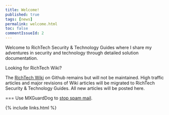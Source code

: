 ```yaml
---
title: Welcome!
published: true
tags: [news]
permalink: welcome.html
toc: false
commentIssueId: 2
---
```


Welcome to RichTech Security & Technology Guides where I share my adventures in security and technology through detailed solution documentation.

Looking for RichTech Wiki?

The [RichTech Wiki](https://github.com/rharmonson/richtech/wiki) on Github remains but will not be maintained. High traffic articles and major revisions of Wiki articles will be migrated to RichTech Security & Technology Guides. All new articles will be posted here.

===
Use MXGuardDog to <a href="http://www.mxguarddog.com/">stop spam mail</a>.

{% include links.html %}
